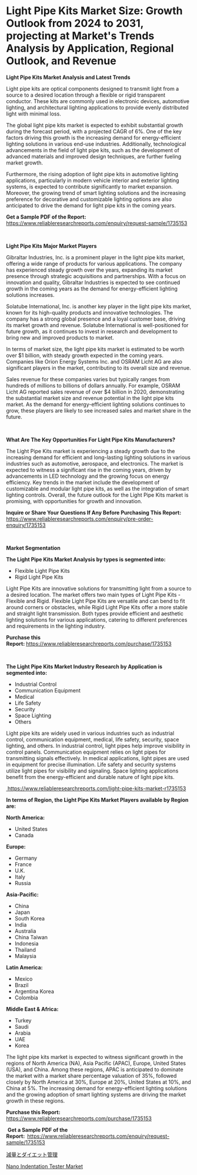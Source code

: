 <p><h1>Light Pipe Kits Market Size: Growth Outlook from 2024 to 2031, projecting at Market's Trends Analysis by Application, Regional Outlook, and Revenue</h1></p><p><strong>Light Pipe Kits Market Analysis and Latest Trends</strong></p>
<p><p>Light pipe kits are optical components designed to transmit light from a source to a desired location through a flexible or rigid transparent conductor. These kits are commonly used in electronic devices, automotive lighting, and architectural lighting applications to provide evenly distributed light with minimal loss.</p><p>The global light pipe kits market is expected to exhibit substantial growth during the forecast period, with a projected CAGR of 6%. One of the key factors driving this growth is the increasing demand for energy-efficient lighting solutions in various end-use industries. Additionally, technological advancements in the field of light pipe kits, such as the development of advanced materials and improved design techniques, are further fueling market growth.</p><p>Furthermore, the rising adoption of light pipe kits in automotive lighting applications, particularly in modern vehicle interior and exterior lighting systems, is expected to contribute significantly to market expansion. Moreover, the growing trend of smart lighting solutions and the increasing preference for decorative and customizable lighting options are also anticipated to drive the demand for light pipe kits in the coming years.</p></p>
<p><strong>Get a Sample PDF of the Report:&nbsp;</strong> <a href="https://www.reliableresearchreports.com/enquiry/request-sample/1735153">https://www.reliableresearchreports.com/enquiry/request-sample/1735153</a></p>
<p>&nbsp;</p>
<p><strong>Light Pipe Kits Major Market Players</strong></p>
<p><p>Gibraltar Industries, Inc. is a prominent player in the light pipe kits market, offering a wide range of products for various applications. The company has experienced steady growth over the years, expanding its market presence through strategic acquisitions and partnerships. With a focus on innovation and quality, Gibraltar Industries is expected to see continued growth in the coming years as the demand for energy-efficient lighting solutions increases.</p><p>Solatube International, Inc. is another key player in the light pipe kits market, known for its high-quality products and innovative technologies. The company has a strong global presence and a loyal customer base, driving its market growth and revenue. Solatube International is well-positioned for future growth, as it continues to invest in research and development to bring new and improved products to market.</p><p>In terms of market size, the light pipe kits market is estimated to be worth over $1 billion, with steady growth expected in the coming years. Companies like Orion Energy Systems Inc. and OSRAM Licht AG are also significant players in the market, contributing to its overall size and revenue.</p><p>Sales revenue for these companies varies but typically ranges from hundreds of millions to billions of dollars annually. For example, OSRAM Licht AG reported sales revenue of over $4 billion in 2020, demonstrating the substantial market size and revenue potential in the light pipe kits market. As the demand for energy-efficient lighting solutions continues to grow, these players are likely to see increased sales and market share in the future.</p></p>
<p>&nbsp;</p>
<p><strong>What Are The Key Opportunities For Light Pipe Kits Manufacturers?</strong></p>
<p><p>The Light Pipe Kits market is experiencing a steady growth due to the increasing demand for efficient and long-lasting lighting solutions in various industries such as automotive, aerospace, and electronics. The market is expected to witness a significant rise in the coming years, driven by advancements in LED technology and the growing focus on energy efficiency. Key trends in the market include the development of customizable and modular light pipe kits, as well as the integration of smart lighting controls. Overall, the future outlook for the Light Pipe Kits market is promising, with opportunities for growth and innovation.</p></p>
<p><strong>Inquire or Share Your Questions If Any Before Purchasing This Report:</strong> <a href="https://www.reliableresearchreports.com/enquiry/pre-order-enquiry/1735153">https://www.reliableresearchreports.com/enquiry/pre-order-enquiry/1735153</a></p>
<p>&nbsp;</p>
<p><strong>Market Segmentation</strong></p>
<p><strong>The Light Pipe Kits Market Analysis by types is segmented into:</strong></p>
<p><ul><li>Flexible Light Pipe Kits</li><li>Rigid Light Pipe Kits</li></ul></p>
<p><p>Light Pipe Kits are innovative solutions for transmitting light from a source to a desired location. The market offers two main types of Light Pipe Kits - Flexible and Rigid. Flexible Light Pipe Kits are versatile and can bend to fit around corners or obstacles, while Rigid Light Pipe Kits offer a more stable and straight light transmission. Both types provide efficient and aesthetic lighting solutions for various applications, catering to different preferences and requirements in the lighting industry.</p></p>
<p><strong>Purchase this Report:&nbsp;</strong><a href="https://www.reliableresearchreports.com/purchase/1735153">https://www.reliableresearchreports.com/purchase/1735153</a></p>
<p>&nbsp;</p>
<p><strong>The Light Pipe Kits Market Industry Research by Application is segmented into:</strong></p>
<p><ul><li>Industrial Control</li><li>Communication Equipment</li><li>Medical</li><li>Life Safety</li><li>Security</li><li>Space Lighting</li><li>Others</li></ul></p>
<p><p>Light pipe kits are widely used in various industries such as industrial control, communication equipment, medical, life safety, security, space lighting, and others. In industrial control, light pipes help improve visibility in control panels. Communication equipment relies on light pipes for transmitting signals effectively. In medical applications, light pipes are used in equipment for precise illumination. Life safety and security systems utilize light pipes for visibility and signaling. Space lighting applications benefit from the energy-efficient and durable nature of light pipe kits.</p></p>
<p><a href="https://www.reliableresearchreports.com/light-pipe-kits-market-r1735153">&nbsp;https://www.reliableresearchreports.com/light-pipe-kits-market-r1735153</a></p>
<p><strong>In terms of Region, the Light Pipe Kits Market Players available by Region are:</strong></p>
<p>
    <p> <strong> North America: </strong>
        <ul>
            <li>United States</li>
            <li>Canada</li>
        </ul>
        </p> 
    <p> <strong> Europe: </strong>
        <ul>
            <li>Germany</li>
            <li>France</li>
            <li>U.K.</li>
            <li>Italy</li>
            <li>Russia</li>
        </ul>
        </p> 
    <p> <strong> Asia-Pacific: </strong>
        <ul>
            <li>China</li>
            <li>Japan</li>
            <li>South Korea</li>
            <li>India</li>
            <li>Australia</li>
            <li>China Taiwan</li>
            <li>Indonesia</li>
            <li>Thailand</li>
            <li>Malaysia</li>
        </ul>
        </p> 
    <p> <strong> Latin America: </strong>
        <ul>
            <li>Mexico</li>
            <li>Brazil</li>
            <li>Argentina Korea</li>
            <li>Colombia</li>
        </ul>
        </p> 
    <p> <strong> Middle East & Africa: </strong>
        <ul>
            <li>Turkey</li>
            <li>Saudi</li>
            <li>Arabia</li>
            <li>UAE</li>
            <li>Korea</li>
        </ul>
    </p>
    </p>
<p><p>The light pipe kits market is expected to witness significant growth in the regions of North America (NA), Asia Pacific (APAC), Europe, United States (USA), and China. Among these regions, APAC is anticipated to dominate the market with a market share percentage valuation of 35%, followed closely by North America at 30%, Europe at 20%, United States at 10%, and China at 5%. The increasing demand for energy-efficient lighting solutions and the growing adoption of smart lighting systems are driving the market growth in these regions.</p></p>
<p><strong>Purchase this Report: </strong><a href="https://www.reliableresearchreports.com/purchase/1735153">https://www.reliableresearchreports.com/purchase/1735153</a></p>
<p>&nbsp;<strong>Get a Sample PDF of the Report:&nbsp;&nbsp;</strong><a href="https://www.reliableresearchreports.com/enquiry/request-sample/1735153">https://www.reliableresearchreports.com/enquiry/request-sample/1735153</a></p>
<p><strong></strong></p>
<p><p><a href="https://github.com/AylinBeier/Market-Research-Report-List-1/blob/main/9120677104642.md">減量とダイエット管理</a></p><p><a href="https://github.com/nicoletavirag/Market-Research-Report-List-3/blob/main/nano-indentation-tester-market.md">Nano Indentation Tester Market</a></p></p>